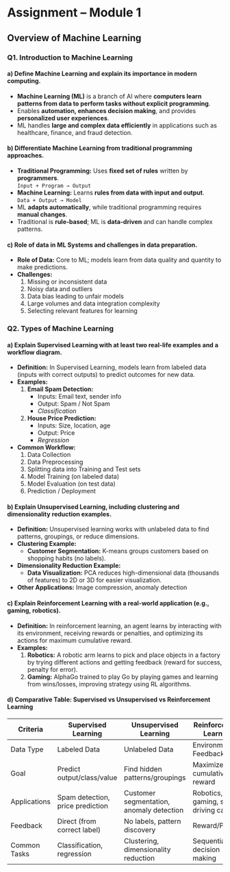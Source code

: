 # Assignment – Module 1
## Overview of Machine Learning

### Q1. Introduction to Machine Learning

#### a) Define Machine Learning and explain its importance in modern computing.
- **Machine Learning (ML)** is a branch of AI where **computers learn patterns from data to perform tasks without explicit programming**.
- Enables **automation, enhances decision making**, and provides **personalized user experiences**.
- ML handles **large and complex data efficiently** in applications such as healthcare, finance, and fraud detection.

#### b) Differentiate Machine Learning from traditional programming approaches.
- **Traditional Programming:** Uses **fixed set of rules** written by **programmers**.  
  `Input + Program → Output`
- **Machine Learning:** Learns **rules from data with input and output**.  
  `Data + Output → Model`
- ML **adapts automatically**, while traditional programming requires **manual changes**.
- Traditional is **rule-based**; ML is **data-driven** and can handle complex patterns.

#### c) Role of data in ML Systems and challenges in data preparation.
- **Role of Data:** Core to ML; models learn from data quality and quantity to make predictions.
- **Challenges:**
  1. Missing or inconsistent data
  2. Noisy data and outliers
  3. Data bias leading to unfair models
  4. Large volumes and data integration complexity
  5. Selecting relevant features for learning


### Q2. Types of Machine Learning

#### a) Explain Supervised Learning with at least two real-life examples and a workflow diagram.
- **Definition:** In Supervised Learning, models learn from labeled data (inputs with correct outputs) to predict outcomes for new data.
- **Examples:**
  1. **Email Spam Detection:**  
     - Inputs: Email text, sender info  
     - Output: Spam / Not Spam  
     - *Classification*
  2. **House Price Prediction:**  
     - Inputs: Size, location, age  
     - Output: Price  
     - *Regression*
- **Common Workflow:**
  1. Data Collection
  2. Data Preprocessing
  3. Splitting data into Training and Test sets
  4. Model Training (on labeled data)
  5. Model Evaluation (on test data)
  6. Prediction / Deployment

#### b) Explain Unsupervised Learning, including clustering and dimensionality reduction examples.
- **Definition:** Unsupervised learning works with unlabeled data to find patterns, groupings, or reduce dimensions.
- **Clustering Example:**
  - **Customer Segmentation:** K-means groups customers based on shopping habits (no labels).
- **Dimensionality Reduction Example:**
  - **Data Visualization:** PCA reduces high-dimensional data (thousands of features) to 2D or 3D for easier visualization.
- **Other Applications:** Image compression, anomaly detection

#### c) Explain Reinforcement Learning with a real-world application (e.g., gaming, robotics).
- **Definition:** In reinforcement learning, an agent learns by interacting with its environment, receiving rewards or penalties, and optimizing its actions for maximum cumulative reward.
- **Examples:**
  1. **Robotics:** A robotic arm learns to pick and place objects in a factory by trying different actions and getting feedback (reward for success, penalty for error).
  2. **Gaming:** AlphaGo trained to play Go by playing games and learning from wins/losses, improving strategy using RL algorithms.

#### d) Comparative Table: Supervised vs Unsupervised vs Reinforcement Learning

| Criteria        | Supervised Learning          | Unsupervised Learning           | Reinforcement Learning          |
|-----------------|-----------------------------|---------------------------------|---------------------------------|
| Data Type       | Labeled Data                | Unlabeled Data                  | Environment Feedback            |
| Goal            | Predict output/class/value  | Find hidden patterns/groupings  | Maximize cumulative reward      |
| Applications    | Spam detection, price prediction | Customer segmentation, anomaly detection | Robotics, gaming, self-driving car |
| Feedback        | Direct (from correct label) | No labels, pattern discovery    | Reward/Penalty                  |
| Common Tasks    | Classification, regression  | Clustering, dimensionality reduction | Sequential decision making      |




